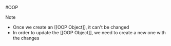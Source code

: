 #OOP 
>[!note]
>- Once we create an [[OOP Object]], it can't be changed
>- In order to update the [[OOP Object]], we need to create a new one with the changes